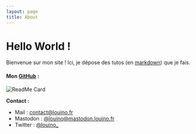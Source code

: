 ```yaml
---
layout: page
title: About
---
```


# Hello World !

Bienvenue sur mon site !
Ici, je dépose des tutos (en [markdown](https://fr.wikipedia.org/wiki/Markdown)) que je fais.

#### Mon [GitHub](https://github.com/louino2478) : 

![ReadMe Card](https://github-readme-stats.vercel.app/api?username=louino2478&count_private=true&theme=dark&show_icons=true)

**Contact :**

* Mail : [contact@louino.fr](mailto:contact@louino.fr)
* Mastodon : [@louino@mastodon.louino.fr](https://mastodon.louino.fr/@louino)
* Twitter : [@louino_](https://twitter.com/louino_)

